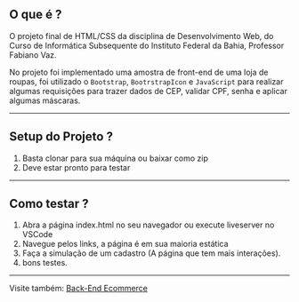 <h2>  O que é ? </h2>

O projeto final de HTML/CSS da disciplina de Desenvolvimento Web, do Curso de Informática Subsequente do Instituto Federal da Bahia, Professor Fabiano Vaz.

No projeto foi implementado uma amostra de front-end de uma loja de roupas, foi utilizado o `Bootstrap`, `BootrstrapIcon` e `JavaScript` para realizar
algumas requisições para trazer dados de CEP, validar CPF, senha e aplicar algumas máscaras.

<hr>
<h2> Setup do Projeto ? </h2>

1. Basta clonar para sua máquina ou baixar como zip
2. Deve estar pronto para testar

<hr>
<h2> Como testar ? </h2>

1. Abra a página index.html no seu navegador ou execute liveserver no VSCode
2. Navegue pelos links, a página é em sua maioria estática
3. Faça a simulação de um cadastro (A página que tem mais interações).
4. bons testes.

<hr>
Visite também: <a href="https://github.com/yagoal/Back-End-Ecommerce"> Back-End Ecommerce </a>
